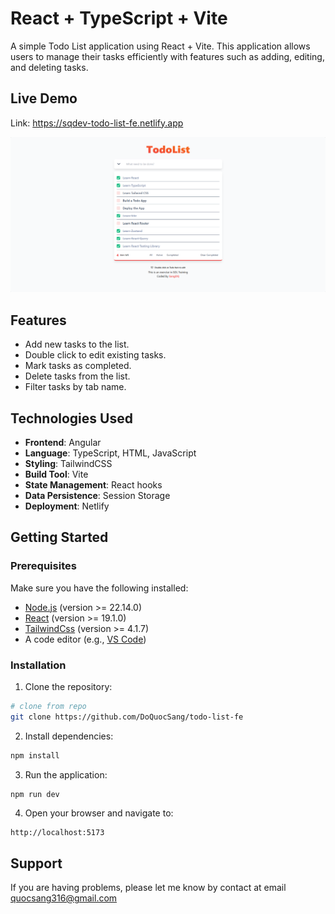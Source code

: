 # React + TypeScript + Vite

A simple Todo List application using React + Vite. This application allows users to manage their tasks efficiently with features such as adding, editing, and deleting tasks.

## Live Demo
Link: https://sqdev-todo-list-fe.netlify.app
<p align="center">
  <img src="docs/todo-list-demo.png" />
</p>

## Features
- Add new tasks to the list.
- Double click to edit existing tasks.
- Mark tasks as completed.
- Delete tasks from the list.
- Filter tasks by tab name.

## Technologies Used

- **Frontend**: Angular
- **Language**: TypeScript, HTML, JavaScript
- **Styling**: TailwindCSS
- **Build Tool**: Vite
- **State Management**: React hooks
- **Data Persistence**: Session Storage
- **Deployment**: Netlify

## Getting Started

### Prerequisites

Make sure you have the following installed:

- [Node.js](https://nodejs.org/) (version >= 22.14.0)
- [React](https://angular.io/cli) (version >= 19.1.0)
- [TailwindCss](https://tailwindcss.io/cli) (version >= 4.1.7)
- A code editor (e.g., [VS Code](https://code.visualstudio.com/))

### Installation

1. Clone the repository:
```bash
# clone from repo
git clone https://github.com/DoQuocSang/todo-list-fe
```

2. Install dependencies:
```bash
npm install
```

3. Run the application:
```bash
npm run dev
```

4. Open your browser and navigate to:
```
http://localhost:5173
```

## Support
If you are having problems, please let me know by contact at email quocsang316@gmail.com
